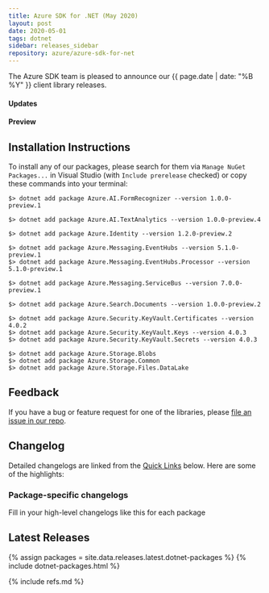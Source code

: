```yaml
---
title: Azure SDK for .NET (May 2020)
layout: post
date: 2020-05-01
tags: dotnet
sidebar: releases_sidebar
repository: azure/azure-sdk-for-net
---
```


The Azure SDK team is pleased to announce our {{ page.date | date: "%B %Y" }} client library releases.

#### Updates

#### Preview

## Installation Instructions

To install any of our packages, please search for them via `Manage NuGet Packages...` in Visual Studio (with `Include prerelease` checked) or copy these commands into your terminal:

    $> dotnet add package Azure.AI.FormRecognizer --version 1.0.0-preview.1

    $> dotnet add package Azure.AI.TextAnalytics --version 1.0.0-preview.4

    $> dotnet add package Azure.Identity --version 1.2.0-preview.2

    $> dotnet add package Azure.Messaging.EventHubs --version 5.1.0-preview.1
    $> dotnet add package Azure.Messaging.EventHubs.Processor --version 5.1.0-preview.1

    $> dotnet add package Azure.Messaging.ServiceBus --version 7.0.0-preview.1

    $> dotnet add package Azure.Search.Documents --version 1.0.0-preview.2

    $> dotnet add package Azure.Security.KeyVault.Certificates --version 4.0.2
    $> dotnet add package Azure.Security.KeyVault.Keys --version 4.0.3
    $> dotnet add package Azure.Security.KeyVault.Secrets --version 4.0.3

    $> dotnet add package Azure.Storage.Blobs
    $> dotnet add package Azure.Storage.Common
    $> dotnet add package Azure.Storage.Files.DataLake

## Feedback

If you have a bug or feature request for one of the libraries, please [file an issue in our repo](https://github.com/Azure/azure-sdk-for-net/issues/new/choose).

## Changelog

Detailed changelogs are linked from the [Quick Links](#quick-links) below. Here are some of the highlights:

### Package-specific changelogs
Fill in your high-level changelogs like this for each package

## Latest Releases

{% assign packages = site.data.releases.latest.dotnet-packages %}
{% include dotnet-packages.html %}

{% include refs.md %}
